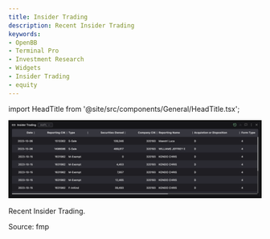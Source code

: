 ```yaml
---
title: Insider Trading
description: Recent Insider Trading
keywords:
- OpenBB
- Terminal Pro
- Investment Research
- Widgets
- Insider Trading
- equity
---
```


import HeadTitle from '@site/src/components/General/HeadTitle.tsx';

<HeadTitle title="Insider Trading - equity | OpenBB Terminal Pro Docs" />

<img
    src="https://raw.githubusercontent.com/OpenBB-finance/widgets-library/main/equity/insider_trading.png"
    alt="OpenBB Terminal Pro Widgets Library"
/>

Recent Insider Trading.

Source: fmp

